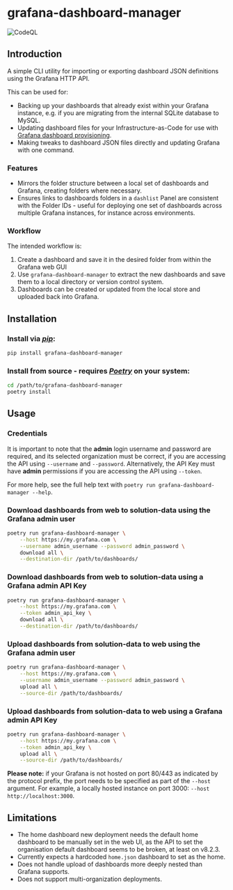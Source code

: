 # grafana-dashboard-manager

![CodeQL](https://github.com/Beam-Connectivity/grafana-dashboard-manager/actions/workflows/codeql-analysis.yml/badge.svg)

## Introduction

A simple CLI utility for importing or exporting dashboard JSON definitions using the Grafana HTTP API.

This can be used for:

- Backing up your dashboards that already exist within your Grafana instance, e.g. if you are migrating from the internal SQLite database to MySQL.
- Updating dashboard files for your Infrastructure-as-Code for use with [Grafana dashboard provisioning](https://grafana.com/docs/grafana/latest/administration/provisioning/#dashboards).
- Making tweaks to dashboard JSON files directly and updating Grafana with one command.

### Features

- Mirrors the folder structure between a local set of dashboards and Grafana, creating folders where necessary.
- Ensures links to dashboards folders in a `dashlist` Panel are consistent with the Folder IDs - useful for deploying one set of dashboards across multiple Grafana instances, for instance across environments.

### Workflow

The intended workflow is:

1. Create a dashboard and save it in the desired folder from within the Grafana web GUI
2. Use `grafana-dashboard-manager` to extract the new dashboards and save them to a local directory or version control system.
3. Dashboards can be created or updated from the local store and uploaded back into Grafana.

## Installation

### Install via _[pip](https://pypi.org/project/pip/)_:

```bash
pip install grafana-dashboard-manager
```

### Install from source - requires _[Poetry](https://python-poetry.org/)_ on your system:

```bash
cd /path/to/grafana-dashboard-manager
poetry install
```

## Usage

### Credentials

It is important to note that the **admin** login username and password are required, and its selected organization must be correct, if you are accessing the API using `--username` and `--password`. Alternatively, the API Key must have **admin** permissions if you are accessing the API using `--token`.

For more help, see the full help text with `poetry run grafana-dashboard-manager --help`.

### Download dashboards from web to solution-data using the Grafana admin user

```bash
poetry run grafana-dashboard-manager \
    --host https://my.grafana.com \
    --username admin_username --password admin_password \
    download all \
    --destination-dir /path/to/dashboards/
```

### Download dashboards from web to solution-data using a Grafana admin API Key

```bash
poetry run grafana-dashboard-manager \
    --host https://my.grafana.com \
    --token admin_api_key \
    download all \
    --destination-dir /path/to/dashboards/
```

### Upload dashboards from solution-data to web using the Grafana admin user

```bash
poetry run grafana-dashboard-manager \
    --host https://my.grafana.com \
    --username admin_username --password admin_password \
    upload all \
    --source-dir /path/to/dashboards/
```

### Upload dashboards from solution-data to web using a Grafana admin API Key

```bash
poetry run grafana-dashboard-manager \
    --host https://my.grafana.com \
    --token admin_api_key \
    upload all \
    --source-dir /path/to/dashboards/
```

**Please note:** if your Grafana is not hosted on port 80/443 as indicated by the protocol prefix, the port needs to be specified as part of the `--host` argument. For example, a locally hosted instance on port 3000: `--host http://localhost:3000`.

## Limitations

- The home dashboard new deployment needs the default home dashboard to be manually set in the web UI, as the API to set the organisation default dashboard seems to be broken, at least on v8.2.3.
- Currently expects a hardcoded `home.json` dashboard to set as the home.
- Does not handle upload of dashboards more deeply nested than Grafana supports.
- Does not support multi-organization deployments.
